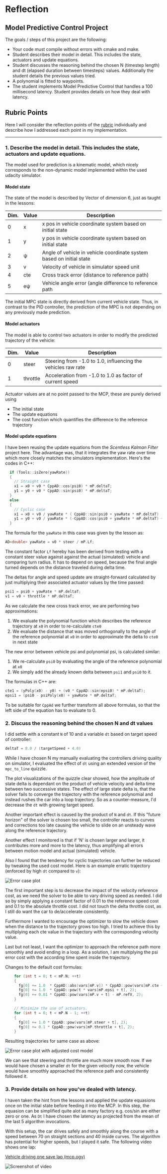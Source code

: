 
# Reflection

## Model Predictive Control Project

The goals / steps of this project are the following:

* Your code must compile without errors with cmake and make.
* Student describes their model in detail. This includes the state, actuators and update equations.
* Student discusses the reasoning behind the chosen N (timestep length) and dt (elapsed duration between timesteps) values. Additionally the student details the previous values tried.
* A polynomial is fitted to waypoints.
* The student implements Model Predictive Control that handles a 100 millisecond latency. Student provides details on how they deal with latency.

[//]: # (Image References)
[image1]: ./img/error.png
[image2]: ./img/error2.png
[image3]: ./img/mcp.png

## Rubric Points
Here I will consider the reflection points of the [rubric](https://review.udacity.com/#!/rubrics/896/view) individually and describe how I addressed each point in my implementation.

---

### 1. Describe the model in detail. This includes the state, actuators and update equations.

The model used for prediction is a kinematic model, which nicely corresponds to the non-dynamic model implemented within the used udacity simulator.

#### Model state

The state of the model is described by Vector of dimension 6, just as taught in the lessons:

| Dim. | Value | Description  |
|------|-------|--------------|
| 0    |   x   | x pos in vehicle coordinate system based on initial state |
| 1    |   y   | y pos in vehicle coordinate system based on initial state  |
| 2    |   ψ   | Angle of vehicle in vehicle coordinate system based on initial state |
| 3    |   v   | Velocity of vehicle in simulator speed unit |
| 4    |  cte  | Cross track error (distance to reference path) |
| 5    |  eψ   | Vehicle angle error (angle difference to reference path |

The initial MPC state is directly derived from current vehicle state. Thus, in contrast to the PID controller, the prediction of the MPC is not depending on any previously made prediction.

#### Model actuators

The model is able to control two actuators in order to modify the predicted trajectory of the vehicle:

| Dim. |  Value   | Description  |
|------|----------|--------------|
| 0    |  steer   | Steering from -1.0 to 1.0, influencing the vehicles raw rate |
| 1    | throttle | Acceleration from -1.0 to 1.0 as factor of current speed |

Actuator values are at no point passed to the MCP, these are purely derived using
* The initial state
* The update equations
* The cost function which quantifies the difference to the reference trajectory

#### Model update equations

I have been reusing the update equations from the *Scentless Kalman Filter* project here.
The advantage was, that it integrates the yaw rate over time which more closely matches the simulators implementation. Here's the codes in C++:

```c++
  if (Tools::isZero(yawRate))
  {
    // Straight case
    x1 = x0 + v0 * CppAD::cos(psi0) * mP.deltaT;
    y1 = y0 + v0 * CppAD::sin(psi0) * mP.deltaT;
  }
  else
  {
    // Cyclic case
    x1 = x0 + v0 / yawRate * ( CppAD::sin(psi0 + yawRate * mP.deltaT) - CppAD::sin(psi0));
    y1 = y0 + v0 / yawRate * (-CppAD::cos(psi0 + yawRate * mP.deltaT) + CppAD::cos(psi0));
  }
```

The formula for the `yawRate` in this case was given by the lesson as:
```c++
AD<double> yawRate = v0 * steer / mP.Lf;
```
The constant factor `Lf` hereby has been derived from testing with a constant steer value against against the actual (simulated) vehicle and comparing turn radius. It has to depend on speed, because the final angle turned depends on the distance traveled during delta time.

The deltas for angle and speed update are straight-forward calculated by just multiplying their associated actuator values by the time passed:
```c++
psi1 = psi0 + yawRate * mP.deltaT;
v1 = v0 + throttle * mP.deltaT;
```

As we calculate the new cross track error, we are performing two approximations:
 1) We evaluate the polynomial function which describes the reference trajectory at `x0` in order to re-calculate `cte0`
 2) We evaluate the distance that was moved orthogonally to the angle of the reference polynomial at `x0` in order to approximate the delta to `cte0` in next state

The new error between vehicle psi and polynomial psi, is calculated similar:
 1) We re-calculate `psi0` by evaluating the angle of the reference polynomial at `x0`
 2) We simply add the already known delta between `psi1` and `psi0` to it.

The formulas in C++ are:
```c++
cte1 = (yPoly(x0) - y0) + (v0 * CppAD::sin(epsi0) * mP.deltaT);
epsi1 = (psi0 - psiPoly(x0) + yawRate * mP.deltaT;
```

To be suitable for `CppAd` we further transform all above formulas, so that the left side of the equation has to evaluate to 0.


### 2. Discuss the reasoning behind the chosen N and dt values

I did settle with a constant `N` of 10 and a variable `dt` based on target speed of controller:
```c++
deltaT = 8.0 / (targetSpeed + 4.0)
```

While I have chosen N my manually evaluating the controllers driving quality on simulator, I evaluated the effect of `dt` using an extended version of the `mpc_to_line` quizzle.

The plot visualizations of the quizzle clear showed, how the amplitude of state delta is dependant on the product of vehicle velocity and delta time between two successive states. The effect of large state delta is, that the solver fails to converge the trajectory with the reference polynomial and instead rushes the car into a loop trajectory. So as a counter-measure, I'd decrease the `dt` with growing target speed.

Another important effect is caused by the product of `N` and `dt`. If this "future horizon" of the solver is chosen too small, the controller reacts to curves and corrections too late causing the vehicle to slide on an unsteady wave along the reference trajectory.

Another effect I monitored is that if 'N' is chosen larger and larger, it contributes more and more to the latency, thus amplifying all errors between motion model and actual (simulated) vehicle.

Also I found that the tendency for cyclic trajectories can further be reduced by tweaking the used cost model.
Here is an example erratic trajectory (enforced by high `dt` compared to `v`):

![Error case plot][image1]

The first important step is to decrease the impact of the velocity reference cost, as we need the solver to be able to vary driving speed as needed. I did so by simply applying a constant factor of 0.01 to the reference speed cost and 0.1 to the absolute throttle  cost. I did not touch the delta throttle cost, as I still do want the car to de/accelerate consistently.

Furthermore I wanted to encourage the optimizer to slow the vehicle down when the distance to the trajectory grows too high. I tried to achieve this by multiplying each cte value in the trajectory with the corresponding velocity value.

Last but not least, I want the optimizer to approach the reference path more smoothly and avoid ending in a loop. As a solution, I am  multiplying the psi error cost with the according time spent inside the trajectory.

Changes to the default cost formulas:
```c++
    for (int t = 0; t < mP.N; ++t)
    {
      fg[0] += 1.0  * CppAD::abs(vars[mP.v]) * CppAD::pow(vars[mP.cte + t], 2);
      fg[0] += 1.0  * CppAD::pow(t * vars[mP.epsi + t], 2);
      fg[0] += 0.01 * CppAD::pow(vars[mP.v + t] - mP.refV, 2);
    }

    // Minimize the use of actuators.
    for (int t = 0; t < mP.N - 1; ++t)
    {
      fg[0] += 1.0 * CppAD::pow(vars[mP.steer + t], 2);
      fg[0] += 0.1 * CppAD::pow(vars[mP.throttle + t], 2);
    }
```

Resulting trajectories for same case as above:

![Error case plot with adjusted cost model][image2]

We can see that steering and throttle are much more smooth now. If we would have chosen a smaller `dt` for the given velocity now, the vehicle would have smoothly approached the reference path and consistently followed it.

### 3. Provide details on how you've dealed with latency.

I haven taken the hint from the lessons and applied the update equasions once on the initial state before feeding it into the MCP. In this step, the equasion can be simplified quite alot as many factory e.g. cos/sin are either zero or one. As `Dt` I have chosen the latency as projected from the mean of the last 5 algorithm invocations.

With this setup, the car drives safely and smoothly along the course with a speed between 70 on straight sections and 40 inside curves. The algorithm has potential for higher speeds, but I played it safe.
The following video shows one lap:


[Vehicle driving one save lap (mcp.ogv)](./img/mcp.ogv)

![Screenshot of video][image3]